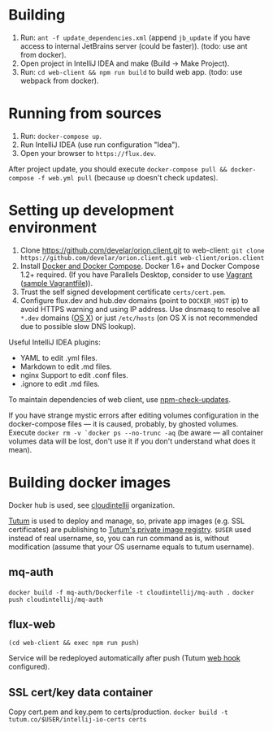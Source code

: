# Building
1. Run: `ant -f update_dependencies.xml` (append `jb_update` if you have access to internal JetBrains server (could be faster)). (todo: use ant from docker).
2. Open project in IntelliJ IDEA and make (Build -> Make Project).
3. Run: `cd web-client && npm run build` to build web app. (todo: use webpack from docker).

# Running from sources
1. Run: `docker-compose up`.
1. Run IntelliJ IDEA (use run configuration "Idea").
1. Open your browser to `https://flux.dev`.

After project update, you should execute `docker-compose pull && docker-compose -f web.yml pull` (because `up` doesn't check updates).

# Setting up development environment
1. Clone https://github.com/develar/orion.client.git to web-client: `git clone https://github.com/develar/orion.client.git web-client/orion.client`
1. Install [Docker and Docker Compose](https://docs.docker.com/compose/install/). Docker 1.6+ and Docker Compose 1.2+ required. 
(If you have Parallels Desktop, consider to use [Vagrant](https://github.com/Parallels/boot2docker-vagrant-box) ([sample Vagrantfile](https://dl.dropboxusercontent.com/u/43511007/Vagrantfile))).
1. Trust the self signed development certificate `certs/cert.pem`.
1. Configure flux.dev and hub.dev domains (point to `DOCKER_HOST` ip) to avoid HTTPS warning and using IP address. Use dnsmasq to resolve all `*.dev` domains ([OS X](https://gist.github.com/develar/8c3a9430fd6682960c83)) or just `/etc/hosts` (on OS X is not recommended due to possible slow DNS lookup).

Useful IntelliJ IDEA plugins:
  * YAML to edit .yml files.
  * Markdown to edit .md files.
  * nginx Support to edit .conf files.
  * .ignore to edit .md files.

To maintain dependencies of web client, use [npm-check-updates](https://www.npmjs.com/package/npm-check-updates).

If you have strange mystic errors after editing volumes configuration in the docker-compose files — it is caused, probably, by ghosted volumes.
Execute ```docker rm -v `docker ps --no-trunc -aq``` (be aware — all container volumes data will be lost, don't use it if you don't understand what does it mean).

# Building docker images
Docker hub is used, see [cloudintellij](https://registry.hub.docker.com/repos/cloudintellij/) organization.

[Tutum](https://www.tutum.co/) is used to deploy and manage, so, private app images (e.g. SSL certificates) are publishing to [Tutum's private image registry](https://support.tutum.co/support/articles/5000012183-using-tutum-s-private-docker-image-registry).
`$USER` used instead of real username, so, you can run command as is, without modification (assume that your OS username equals to tutum username).

## mq-auth
`docker build -f mq-auth/Dockerfile -t cloudintellij/mq-auth .`
`docker push cloudintellij/mq-auth`

## flux-web
`(cd web-client && exec npm run push)`

Service will be redeployed automatically after push (Tutum [web hook](https://support.tutum.co/support/solutions/articles/5000513815-webhook-handlers) configured). 

## SSL cert/key data container
Copy cert.pem and key.pem to certs/production.
`docker build -t tutum.co/$USER/intellij-io-certs certs`